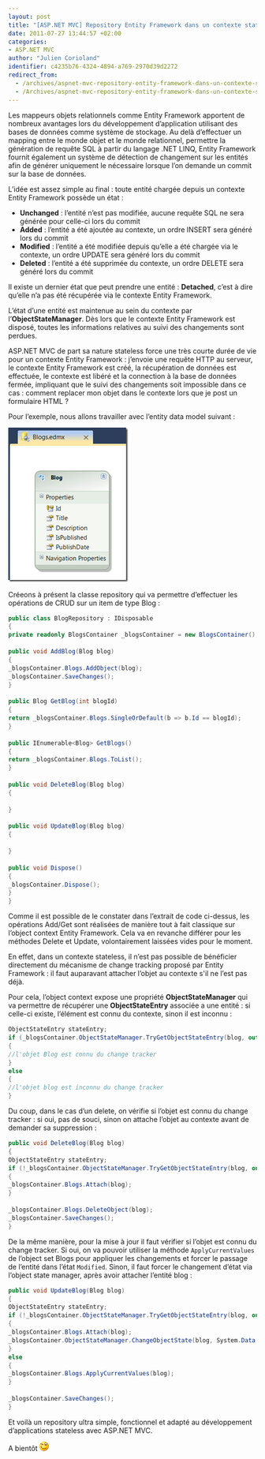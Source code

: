 ```yaml
---
layout: post
title: "[ASP.NET MVC] Repository Entity Framework dans un contexte stateless"
date: 2011-07-27 13:44:57 +02:00
categories:
- ASP.NET MVC
author: "Julien Corioland"
identifier: c4235b76-4324-4894-a769-2970d39d2272
redirect_from:
  - /archives/aspnet-mvc-repository-entity-framework-dans-un-contexte-stateless
  - /Archives/aspnet-mvc-repository-entity-framework-dans-un-contexte-stateless
---
```


Les mappeurs objets relationnels comme Entity Framework apportent de nombreux avantages lors du développement d’application utilisant des bases de données comme système de stockage. Au delà d’effectuer un mapping entre le monde objet et le monde relationnel, permettre la génération de requête SQL à partir du langage .NET LINQ, Entity Framework fournit également un système de détection de changement sur les entités afin de générer uniquement le nécessaire lorsque l’on demande un commit sur la base de données.

L’idée est assez simple au final : toute entité chargée depuis un contexte Entity Framework possède un état :

- **Unchanged** : l’entité n’est pas modifiée, aucune requête SQL ne sera générée pour celle-ci lors du commit
- **Added** : l’entité a été ajoutée au contexte, un ordre INSERT sera généré lors du commit
- **Modified** : l’entité a été modifiée depuis qu’elle a été chargée via le contexte, un ordre UPDATE sera généré lors du commit
- **Deleted** : l’entité a été supprimée du contexte, un ordre DELETE sera généré lors du commit

Il existe un dernier état que peut prendre une entité : **Detached**, c’est à dire qu’elle n’a pas été récupérée via le contexte Entity Framework.

L’état d’une entité est maintenue au sein du contexte par l’**ObjectStateManager**. Dès lors que le contexte Entity Framework est disposé, toutes les informations relatives au suivi des changements sont perdues.

ASP.NET MVC de part sa nature stateless force une très courte durée de vie pour un contexte Entity Framework : j’envoie une requête HTTP au serveur, le contexte Entity Framework est créé, la récupération de données est effectuée, le contexte est libéré et la connection à la base de données fermée, impliquant que le suivi des changements soit impossible dans ce cas : comment replacer mon objet dans le contexte lors que je post un formulaire HTML ?

Pour l’exemple, nous allons travailler avec l’entity data model suivant :

![image](/images/aspnet-mvc-repository-entity-framework-dans-un-contexte-stateless/a1f0dc2a-5290-4a3d-ae30-839901b04299.jpg)

Créeons à présent la classe repository qui va permettre d’effectuer les opérations de CRUD sur un item de type Blog :

```csharp
public class BlogRepository : IDisposable
{
private readonly BlogsContainer _blogsContainer = new BlogsContainer();

public void AddBlog(Blog blog)
{
_blogsContainer.Blogs.AddObject(blog);
_blogsContainer.SaveChanges();
}

public Blog GetBlog(int blogId)
{
return _blogsContainer.Blogs.SingleOrDefault(b => b.Id == blogId);
}

public IEnumerable<Blog> GetBlogs()
{
return _blogsContainer.Blogs.ToList();
}

public void DeleteBlog(Blog blog)
{

}

public void UpdateBlog(Blog blog)
{

}

public void Dispose()
{
_blogsContainer.Dispose();
}
}
```

Comme il est possible de le constater dans l’extrait de code ci-dessus, les opérations Add/Get sont réalisées de manière tout à fait classique sur l’object context Entity Framework. Cela va en revanche différer pour les méthodes Delete et Update, volontairement laissées vides pour le moment.

En effet, dans un contexte stateless, il n’est pas possible de bénéficier directement du mécanisme de change tracking proposé par Entity Framework : il faut auparavant attacher l’objet au contexte s'il ne l’est pas déjà.

Pour cela, l’object context expose une propriété **ObjectStateManager** qui va permettre de récupérer une **ObjectStateEntry** associée a une entité : si celle-ci existe, l’élément est connu du contexte, sinon il est inconnu :

```csharp
ObjectStateEntry stateEntry;
if (_blogsContainer.ObjectStateManager.TryGetObjectStateEntry(blog, out stateEntry))
{
//l'objet Blog est connu du change tracker
}
else
{
//l'objet blog est inconnu du change tracker
}
```

Du coup, dans le cas d’un delete, on vérifie si l’objet est connu du change tracker : si oui, pas de souci, sinon on attache l’objet au contexte avant de demander sa suppression :

```csharp
public void DeleteBlog(Blog blog)
{
ObjectStateEntry stateEntry;
if (!_blogsContainer.ObjectStateManager.TryGetObjectStateEntry(blog, out stateEntry))
{
_blogsContainer.Blogs.Attach(blog);
}

_blogsContainer.Blogs.DeleteObject(blog);
_blogsContainer.SaveChanges();
}
```

De la même manière, pour la mise à jour il faut vérifier si l’objet est connu du change tracker. Si oui, on va pouvoir utiliser la méthode `ApplyCurrentValues` de l’object set Blogs pour appliquer les changements et forcer le passage de l’entité dans l’état `Modified`. Sinon, il faut forcer le changement d’état via l’object state manager, après avoir attacher l’entité blog :

```csharp
public void UpdateBlog(Blog blog)
{
ObjectStateEntry stateEntry;
if (!_blogsContainer.ObjectStateManager.TryGetObjectStateEntry(blog, out stateEntry))
{
_blogsContainer.Blogs.Attach(blog);
_blogsContainer.ObjectStateManager.ChangeObjectState(blog, System.Data.EntityState.Modified);
}
else
{
_blogsContainer.Blogs.ApplyCurrentValues(blog);
}

_blogsContainer.SaveChanges();
}
```

Et voilà un repository ultra simple, fonctionnel et adapté au développement d’applications stateless avec ASP.NET MVC.

A bientôt ![image](/images/aspnet-mvc-repository-entity-framework-dans-un-contexte-stateless/fb69f88c-fdd2-4965-8b0d-96165045c90a.jpg)

